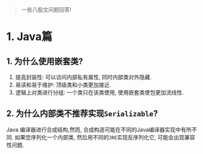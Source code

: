 > 一些八股文问题回答!

# 1. Java篇

## 1. 为什么使用嵌套类?

1. 提高封装性: 可以访问内部私有属性, 同时内部类对外隐藏.
2. 易读和易于维护: 顶级类和小类更加接近.
3. 逻辑上对类进行分组: 一个类只在该类使用, 使用嵌套类使包更加流线性.

## 2. 为什么内部类不推荐实现`Serializable`?

Java 编译器进行合成结构,然而, 合成构造可能在不同的Java编译器实现中有所不同. 如果您序列化一个内部类, 然后用不同的`JRE`实现反序列化它, 可能会出现兼容性问题.